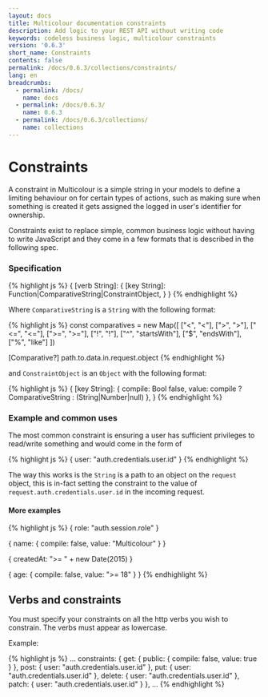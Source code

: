```yaml
---
layout: docs
title: Multicolour documentation constraints
description: Add logic to your REST API without writing code
keywords: codeless business logic, multicolour constraints
version: '0.6.3'
short_name: Constraints
contents: false
permalink: /docs/0.6.3/collections/constraints/
lang: en
breadcrumbs:
  - permalink: /docs/
    name: docs
  - permalink: /docs/0.6.3/
    name: 0.6.3
  - permalink: /docs/0.6.3/collections/
    name: collections
---
```


# Constraints

A constraint in Multicolour is a simple string in your models to define a limiting behaviour on for certain types of actions, such as making sure when something is created it gets assigned the logged in user's identifier for ownership.

Constraints exist to replace simple, common business logic without having to write JavaScript and they come in a few formats that is described in the following spec.

### Specification

{% highlight js %}
{
  [verb String]: {
    [key String]: Function|ComparativeString|ConstraintObject,
  }
}
{% endhighlight %}

Where `ComparativeString` is a `String` with the following format:

{% highlight js %}
const comparatives = new Map([
  ["<", "<"],
  [">", ">"],
  ["<=", "<="],
  [">=", ">="],
  ["!", "!"],
  ["^", "startsWith"],
  ["$", "endsWith"],
  ["%", "like"]
])

[Comparative?] path.to.data.in.request.object
{% endhighlight %}

and `ConstraintObject` is an `Object` with the following format:

{% highlight js %}
{
  [key String]: {
    compile: Bool false,
    value: compile ? ComparativeString : (String|Number|null)
  },
}
{% endhighlight %}

### Example and common uses

The most common constraint is ensuring a user has sufficient privileges to read/write something and would come in the form of

{% highlight js %}
{
  user: "auth.credentials.user.id"
}
{% endhighlight %}

The way this works is the `String` is a path to an object on the `request` object, this is in-fact setting the constraint to the value of `request.auth.credentials.user.id` in the incoming request.

#### More examples

{% highlight js %}
{
  role: "auth.session.role"
}

{
  name: {
    compile: false,
    value: "Multicolour"
  }
}

{
  createdAt: ">= " + new Date(2015)
}

{
  age: {
    compile: false,
    value: ">= 18"
  }
}
{% endhighlight %}

## Verbs and constraints

You must specify your constraints on all the http verbs you wish to constrain. The verbs must appear as lowercase.

Example:

{% highlight js %}
...
constraints: {
  get: { public: { compile: false, value: true } },
  post: { user: "auth.credentials.user.id" },
  put: { user: "auth.credentials.user.id" },
  delete: { user: "auth.credentials.user.id" },
  patch: { user: "auth.credentials.user.id" }
},
...
{% endhighlight %}
